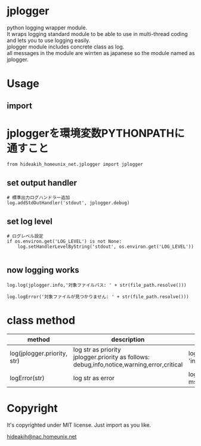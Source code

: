 # jplogger

python logging wrapper module.  
It wraps logging standard module to be able to use in multi-thread coding and lets you to use logging easily.  
jplogger module includes concrete class as log.  
all messages in the module are wirrten as japanese so the module named as jplogger.


# Usage

## import

# jploggerを環境変数PYTHONPATHに通すこと
```
from hideakih_homeunix_net.jplogger import jplogger
```

## set output handler

```
# 標準出力ログハンドラー追加
log.addStdOutHandler('stdout', jplogger.debug)
```

## set log level

```
# ログレベル設定
if os.environ.get('LOG_LEVEL') is not None:
	log.setHandlerLevelByString('stdout', os.environ.get('LOG_LEVEL'))
```
```
```

## now logging works
```
log.log(jplogger.info,'対象ファイルパス: ' + str(file_path.resolve()))
```
```
log.logError('対象ファイルが見つかりません: ' + str(file_path.resolve()))
```

# class method
|method|description|example|
|-|-|-|
|log(jplogger.priority, str)|log str as priority <br> jplogger.priority as follows: debug,info,notice,warning,error,critical|log.log(jplogger.info, 'info msg')|
|logError(str)|log str as error|log.logError('error msg')|


# Copyright
It's copyrighted under MIT license.
Just import as you like.

hideakih@nac.homeunix.net
